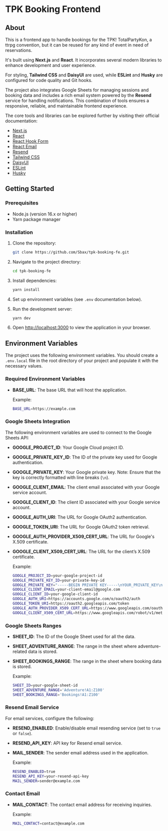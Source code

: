 # TPK Booking Frontend

## About

This is a frontend app to handle bookings for the TPK! TotalPartyKon, a ttrpg convention, but it can be reused for any kind of event in need of reservations.

It's built using **Next.js** and **React**. It incorporates several modern libraries to enhance development and user experience.

For styling, **Tailwind CSS** and **DaisyUI** are used, while **ESLint** and **Husky** are configured for code quality and Git hooks.

The project also integrates Google Sheets for managing sessions and booking data and includes a rich email system powered by the **Resend** service for handling notifications. This combination of tools ensures a responsive, reliable, and maintainable frontend experience.

The core tools and libraries can be explored further by visiting their official documentation:

- [Next.js](https://nextjs.org/docs)
- [React](https://reactjs.org/docs/getting-started.html)
- [React Hook Form](https://react-hook-form.com/get-started)
- [React Email](https://react.email/docs)
- [Resend](https://resend.com/docs)
- [Tailwind CSS](https://tailwindcss.com/docs)
- [DaisyUI](https://daisyui.com/docs)
- [ESLint](https://eslint.org/docs/latest)
- [Husky](https://typicode.github.io/husky/#/)

## Getting Started

### Prerequisites

- Node.js (version 16.x or higher)
- Yarn package manager

### Installation

1. Clone the repository:

   ```bash
   git clone https://github.com/Sbax/tpk-booking-fe.git
   ```

2. Navigate to the project directory:

   ```bash
   cd tpk-booking-fe
   ```

3. Install dependencies:

   ```bash
   yarn install
   ```

4. Set up environment variables (see `.env` documentation below).

5. Run the development server:

   ```bash
   yarn dev
   ```

6. Open [http://localhost:3000](http://localhost:3000) to view the application in your browser.

## Environment Variables

The project uses the following environment variables. You should create a `.env.local` file in the root directory of your project and populate it with the necessary values.

### Required Environment Variables

- **BASE_URL**: The base URL that will host the application.

  Example:

  ```bash
  BASE_URL=https://example.com
  ```

### Google Sheets Integration

The following environment variables are used to connect to the Google Sheets API:

- **GOOGLE_PROJECT_ID**: Your Google Cloud project ID.
- **GOOGLE_PRIVATE_KEY_ID**: The ID of the private key used for Google authentication.
- **GOOGLE_PRIVATE_KEY**: Your Google private key. Note: Ensure that the key is correctly formatted with line breaks (`\n`).
- **GOOGLE_CLIENT_EMAIL**: The client email associated with your Google service account.
- **GOOGLE_CLIENT_ID**: The client ID associated with your Google service account.
- **GOOGLE_AUTH_URI**: The URL for Google OAuth2 authentication.
- **GOOGLE_TOKEN_URI**: The URL for Google OAuth2 token retrieval.
- **GOOGLE_AUTH_PROVIDER_X509_CERT_URL**: The URL for Google's X.509 certificate.
- **GOOGLE_CLIENT_X509_CERT_URL**: The URL for the client’s X.509 certificate.

  Example:

  ```bash
  GOOGLE_PROJECT_ID=your-google-project-id
  GOOGLE_PRIVATE_KEY_ID=your-private-key-id
  GOOGLE_PRIVATE_KEY="-----BEGIN PRIVATE KEY-----\nYOUR_PRIVATE_KEY\n-----END PRIVATE KEY-----\n"
  GOOGLE_CLIENT_EMAIL=your-client-email@google.com
  GOOGLE_CLIENT_ID=your-google-client-id
  GOOGLE_AUTH_URI=https://accounts.google.com/o/oauth2/auth
  GOOGLE_TOKEN_URI=https://oauth2.googleapis.com/token
  GOOGLE_AUTH_PROVIDER_X509_CERT_URL=https://www.googleapis.com/oauth2/v1/certs
  GOOGLE_CLIENT_X509_CERT_URL=https://www.googleapis.com/robot/v1/metadata/x509/your-client-email%40google.com
  ```

### Google Sheets Ranges

- **SHEET_ID**: The ID of the Google Sheet used for all the data.
- **SHEET_ADVENTURE_RANGE**: The range in the sheet where adventure-related data is stored.
- **SHEET_BOOKINGS_RANGE**: The range in the sheet where booking data is stored.

  Example:

  ```bash
  SHEET_ID=your-google-sheet-id
  SHEET_ADVENTURE_RANGE='Adventure!A1:Z100'
  SHEET_BOOKINGS_RANGE='Bookings!A1:Z100'
  ```

### Resend Email Service

For email services, configure the following:

- **RESEND_ENABLED**: Enable/disable email resending service (set to `true` or `false`).
- **RESEND_API_KEY**: API key for Resend email service.
- **MAIL_SENDER**: The sender email address used in the application.

  Example:

  ```bash
  RESEND_ENABLED=true
  RESEND_API_KEY=your-resend-api-key
  MAIL_SENDER=sender@example.com
  ```

### Contact Email

- **MAIL_CONTACT**: The contact email address for receiving inquiries.

  Example:

  ```bash
  MAIL_CONTACT=contact@example.com
  ```
